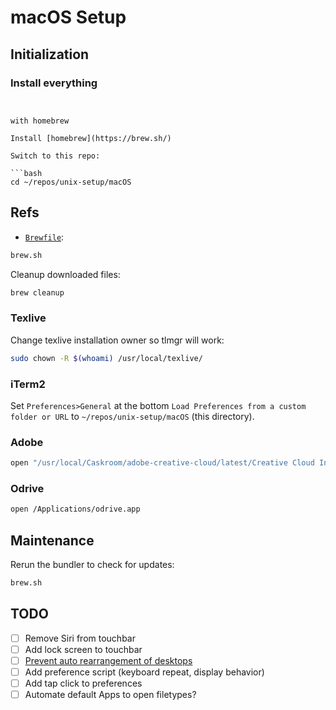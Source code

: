 # macOS Setup

## Initialization

### Install everything

```


with homebrew

Install [homebrew](https://brew.sh/)

Switch to this repo:

```bash
cd ~/repos/unix-setup/macOS
```

## Refs

* [`Brewfile`](https://github.com/Homebrew/homebrew-bundle):

```bash
brew.sh
```

Cleanup downloaded files:

```bash
brew cleanup
```

### Texlive

Change texlive installation owner so tlmgr will work:

```bash
sudo chown -R $(whoami) /usr/local/texlive/
```

### iTerm2

Set `Preferences>General` at the bottom `Load Preferences from a custom folder or URL` to `~/repos/unix-setup/macOS` (this directory).

### Adobe

```bash
open "/usr/local/Caskroom/adobe-creative-cloud/latest/Creative Cloud Installer.app"
```

### Odrive

```bash
open /Applications/odrive.app
```

## Maintenance

Rerun the bundler to check for updates:

```bash
brew.sh
```

## TODO

- [ ] Remove Siri from touchbar
- [ ] Add lock screen to touchbar
- [ ] [Prevent auto rearrangement of desktops](http://apple.stackexchange.com/questions/214348/how-to-prevent-mac-from-changing-the-order-of-desktops)
- [ ] Add preference script (keyboard repeat, display behavior)
- [ ] Add tap click to preferences
- [ ] Automate default Apps to open filetypes?
